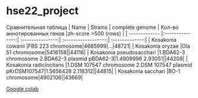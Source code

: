 # hse22_project
Сравнительная таблица
| Name     | Strains | complete genome | Кол-во аннотированных генов |zh-score >500 (rows) |
| ------------- |:---------------:| :---------------:| :------------------:| :-------------:|
| Kosakonia cowanii |FBS 223 chromosome|4685999|...|48721|
| Kosakonia oryzae |Ola 51 chromosome|5416158||44116|
| Kosakonia pseudosacchari |1.BDA62-3 chromosome 2.BDA62-3 plasmid pBDA62-3|1.4909996 2.93051||44208|
| Kosakonia radicincitans |1.DSM 107547 chromosome 2.DSM 107547 plasmid pKrDSM107547|1.5656428 2.118312||44815|
| Kosakonia sacchari |BO-1 chromosome|4902106||43669|


[Google colab](https://colab.research.google.com/drive/1WssdMdHsrc0jkykb3QoBWBLTzIkAzxwt)
